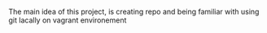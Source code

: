 The main idea of this project, is creating repo and being familiar with using git lacally on vagrant environement
